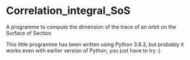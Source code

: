 # Correlation_integral_SoS
A programme to compute the dimension of the trace of an orbit on the Surface of Section

This little programme has been written using Python 3.8.3, but probably it works even with earlier version of Python, you just have to try :)
